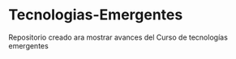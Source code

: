 # Tecnologias-Emergentes
Repositorio creado ara mostrar avances del Curso de tecnologías emergentes
